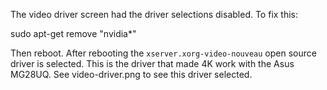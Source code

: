 The video driver screen had the driver selections disabled. To fix this: 

sudo apt-get remove "nvidia*" 

Then reboot. After rebooting the `xserver.xorg-video-nouveau` open source driver is selected. This is the driver that made 4K work with the Asus MG28UQ. See video-driver.png to see this driver selected. 
